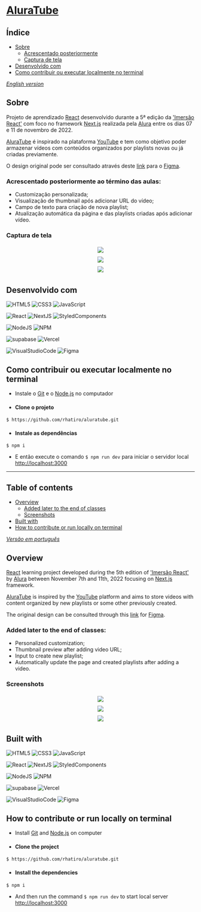 # [AluraTube](https://aluratube-rhatiro.vercel.app/)

## Índice

- [Sobre](#sobre)
  - [Acrescentado posteriormente](#acrescentado-posteriormente-ao-término-das-aulas)
  - [Captura de tela](#captura-de-tela)
- [Desenvolvido com](#desenvolvido-com)
- [Como contribuir ou executar localmente no terminal](#como-contribuir-ou-executar-localmente-no-terminal)
<!-- - [Autor](#autor) -->

_[English version](#table-of-contents)_

## Sobre

Projeto de aprendizado [React](https://reactjs.org/) desenvolvido durante a 5ª edição da ['Imersão React'](https://www.alura.com.br/imersao-react) com foco no framework [Next.js](https://nextjs.org/) realizada pela [Alura](https://www.alura.com.br/) entre os dias 07 e 11 de novembro de 2022.

[AluraTube](https://aluratube-rhatiro.vercel.app/) é inspirado na plataforma [YouTube](https://www.youtube.com/) e tem como objetivo poder armazenar vídeos com conteúdos organizados por playlists novas ou já criadas previamente.

O design original pode ser consultado através deste [link](https://www.figma.com/file/1acrju7CLwHkSh6e7xEk9h/Aluratube?node-id=5%3A2) para o [Figma](https://www.figma.com).

### Acrescentado posteriormente ao término das aulas:

- Customização personalizada;
- Visualização de thumbnail após adicionar URL do vídeo;
- Campo de texto para criação de nova playlist;
- Atualização automática da página e das playlists criadas após adicionar vídeo.

### Captura de tela

<div style="
  display: flex;
  flex-direction: column;
  align-items: center;
  justify-content: center;
  width: 100%;
">
  <img src="src/img/screenshot-fullscreen-dark.png" style="
    margin: 5px;
    padding: 0 50px;
  ">
  <img src="src/img/screenshot-fullscreen-light.png" style="
    margin: 5px;
    padding: 0 50px;
  ">
  <img src="src/img/screenshot-form-dark.png" style="
    margin: 5px;
    padding: 0 50px;
  ">
</div>

## Desenvolvido com

![HTML5](https://img.shields.io/badge/HTML5-E34F26?style=for-the-badge&logo=html5&logoColor=white)
![CSS3](https://img.shields.io/badge/CSS3-1572B6?style=for-the-badge&logo=css3&logoColor=white)
![JavaScript](https://img.shields.io/badge/JavaScript-323330?style=for-the-badge&logo=javascript&logoColor=F7DF1E)

![React](https://img.shields.io/badge/React-20232A?style=for-the-badge&logo=react&logoColor=61DAFB)
![NextJS](https://img.shields.io/badge/next.js-000000?style=for-the-badge&logo=nextdotjs&logoColor=white)
![StyledComponents](https://img.shields.io/badge/styled--components-DB7093?style=for-the-badge&logo=styled-components&logoColor=white)

![NodeJS](https://img.shields.io/badge/Node.js-339933?style=for-the-badge&logo=nodedotjs&logoColor=white)
![NPM](https://img.shields.io/badge/npm-CB3837?style=for-the-badge&logo=npm&logoColor=white)

![supabase](https://img.shields.io/badge/Supabase-181818?style=for-the-badge&logo=supabase&logoColor=white)
![Vercel](https://img.shields.io/badge/Vercel-000000?style=for-the-badge&logo=vercel&logoColor=white)

![VisualStudioCode](https://img.shields.io/badge/Visual_Studio_Code-0078D4?style=for-the-badge&logo=visual%20studio%20code&logoColor=white)
![Figma](https://img.shields.io/badge/Figma-F24E1E?style=for-the-badge&logo=figma&logoColor=white)

## Como contribuir ou executar localmente no terminal

- Instale o [Git](https://git-scm.com/) e o [Node.js](https://nodejs.org) no computador

- #### Clone o projeto

```console
$ https://github.com/rhatiro/aluratube.git
```

- #### Instale as dependências

```console
$ npm i
```

- E então execute o comando `$ npm run dev` para iniciar o servidor local [http://localhost:3000](http://localhost:3000)

<!-- ## Autor
[@rhatiro](https://github.com/rhatiro) -->

---

## Table of contents

- [Overview](#overview)
  - [Added later to the end of classes](#added-later-to-the-end-of-classes)
  - [Screenshots](#screenshots)
- [Built with](#built-with)
- [How to contribute or run locally on terminal](#how-to-contribute-or-run-locally-on-terminal)
<!-- - [Author](#author) -->

_[Versão em português](#índice)_

## Overview

[React](https://reactjs.org/) learning project developed during the 5th edition of ['Imersão React'](https://www.alura.com.br/imersao-react) by [Alura](https://www.alura.com.br/) between November 7th and 11th, 2022 focusing on [Next.js](https://nextjs.org/) framework.

[AluraTube](https://aluratube-rhatiro.vercel.app/) is inspired by the [YouTube](https://www.youtube.com/) platform and aims to store videos with content organized by new playlists or some other previously created.

The original design can be consulted through this [link](https://www.figma.com/file/1acrju7CLwHkSh6e7xEk9h/Aluratube?node-id=5%3A2) for [Figma](https://www.figma.com).

### Added later to the end of classes:

- Personalized customization;
- Thumbnail preview after adding video URL;
- Input to create new playlist;
- Automatically update the page and created playlists after adding a video.

### Screenshots

<div style="
  display: flex;
  flex-direction: column;
  align-items: center;
  justify-content: center;
  width: 100%;
">
  <img src="src/img/screenshot-fullscreen-dark.png" style="
    margin: 5px;
    padding: 0 50px;
  ">
  <img src="src/img/screenshot-fullscreen-light.png" style="
    margin: 5px;
    padding: 0 50px;
  ">
  <img src="src/img/screenshot-form-dark.png" style="
    margin: 5px;
    padding: 0 50px;
  ">
</div>

## Built with

![HTML5](https://img.shields.io/badge/HTML5-E34F26?style=for-the-badge&logo=html5&logoColor=white)
![CSS3](https://img.shields.io/badge/CSS3-1572B6?style=for-the-badge&logo=css3&logoColor=white)
![JavaScript](https://img.shields.io/badge/JavaScript-323330?style=for-the-badge&logo=javascript&logoColor=F7DF1E)

![React](https://img.shields.io/badge/React-20232A?style=for-the-badge&logo=react&logoColor=61DAFB)
![NextJS](https://img.shields.io/badge/next.js-000000?style=for-the-badge&logo=nextdotjs&logoColor=white)
![StyledComponents](https://img.shields.io/badge/styled--components-DB7093?style=for-the-badge&logo=styled-components&logoColor=white)

![NodeJS](https://img.shields.io/badge/Node.js-339933?style=for-the-badge&logo=nodedotjs&logoColor=white)
![NPM](https://img.shields.io/badge/npm-CB3837?style=for-the-badge&logo=npm&logoColor=white)

![supabase](https://img.shields.io/badge/Supabase-181818?style=for-the-badge&logo=supabase&logoColor=white)
![Vercel](https://img.shields.io/badge/Vercel-000000?style=for-the-badge&logo=vercel&logoColor=white)

![VisualStudioCode](https://img.shields.io/badge/Visual_Studio_Code-0078D4?style=for-the-badge&logo=visual%20studio%20code&logoColor=white)
![Figma](https://img.shields.io/badge/Figma-F24E1E?style=for-the-badge&logo=figma&logoColor=white)

## How to contribute or run locally on terminal

- Install [Git](https://git-scm.com/) and [Node.js](https://nodejs.org) on computer

- #### Clone the project

```console
$ https://github.com/rhatiro/aluratube.git
```

- #### Install the dependencies

```console
$ npm i
```

- And then run the command `$ npm run dev` to start local server [http://localhost:3000](http://localhost:3000)

<!-- ## Author
[@rhatiro](https://github.com/rhatiro) -->
